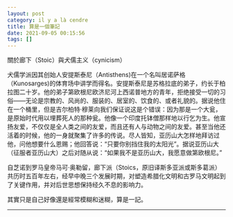 ```yaml
---
layout: post
category: il y a là cendre
title: 算是一個筆記
date: 2021-09-05 00:15:56
tags: []
---
```


關於廊下（Stoic）與犬儒主义（cynicism）

犬儒学派因其创始人安提斯泰尼（Antisthens)在一个名叫居诺萨格（Kunosarges)的体育场中讲学而得名。安提斯泰尼是苏格拉底的弟子，约长于柏拉图二十岁。他的弟子第欧根尼欧济尼河上西诺普地方的青年，拒绝接受一切的习俗——无论是宗教的、风尚的、服装的、居室的、饮食的、或者礼貌的。据说他住在一个桶里，但是吉尔柏特·穆莱向我们保证说这是个错误：因为那是一个大瓮，是原始时代用以埋葬死人的那种瓮。他像一个印度托钵僧那样地以行乞为生。他宣扬友爱，不仅仅是全人类之间的友爱，而且还有人与动物之间的友爱。甚至当他还活着的时候，他的一身就聚集了许多的传说。尽人皆知，亚历山大怎样地拜访过他，问他想要什么恩赐；他回答说：“只要你别挡住我的太阳光”。据说亚历山大（征服者亚历山大）之后对随从说：“如果我不是亚历山大，我愿意做第欧根尼。”

自芝诺到罗马皇帝马可·奥勒留，廊下派（Stoics，原旧译斯多亚派或斯多葛派）共历时五百年左右，经早中晚三个发展时期，对塑造希腊化文明和古罗马文明起到了关键作用，并对后世思想保持经久不息的影响力。

其實只是自己好像還是經常模糊和迷糊，算是一記。



-------





